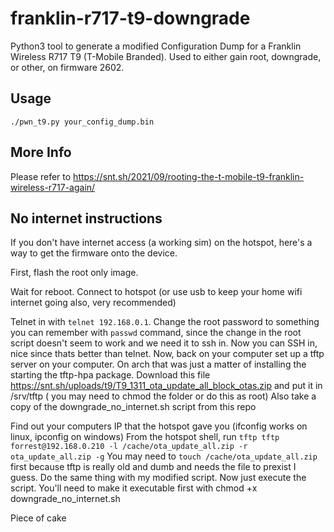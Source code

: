 # franklin-r717-t9-downgrade

Python3 tool to generate a modified Configuration Dump for a Franklin Wireless R717 T9 (T-Mobile Branded). Used to either gain root, downgrade, or other, on firmware 2602.

## Usage

    ./pwn_t9.py your_config_dump.bin

## More Info

Please refer to https://snt.sh/2021/09/rooting-the-t-mobile-t9-franklin-wireless-r717-again/

## No internet instructions

If you don't have internet access (a working sim) on the hotspot, here's a way to get the firmware onto the device.

First, flash the root only image.

Wait for reboot. Connect to hotspot (or use usb to keep your home wifi internet going also, very recommended)

Telnet in with `telnet 192.168.0.1`. 
Change the root password to something you can remember with `passwd` command, since the change in the root script doesn't seem to work and we need it to ssh in.
Now you can SSH in, nice since thats better than telnet.
Now, back on your computer set up a tftp server on your computer. On arch that was just a matter of installing the starting the tftp-hpa package.
Download this file https://snt.sh/uploads/t9/T9_1311_ota_update_all_block_otas.zip and put it in /srv/tftp ( you may need to chmod the folder or do this as root)
Also take a copy of the downgrade_no_internet.sh script from this repo

Find out your computers IP that the hotspot gave you (ifconfig works on linux, ipconfig on windows)
From the hotspot shell, run `tftp tftp forrest@192.168.0.210 -l /cache/ota_update_all.zip -r ota_update_all.zip -g`
You may need to `touch /cache/ota_update_all.zip` first because tftp is really old and dumb and needs the file to  prexist I guess.
Do the same thing with my modified script.
Now just execute the script. You'll need to make it executable first with chmod +x downgrade_no_internet.sh

Piece of cake

